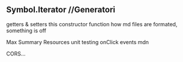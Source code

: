 Symbol.Iterator
//Generatori
--
getters & setters
this
constructor function
how md files are formated, something is off

Max Summary Resources
unit testing
onClick events mdn

CORS...
